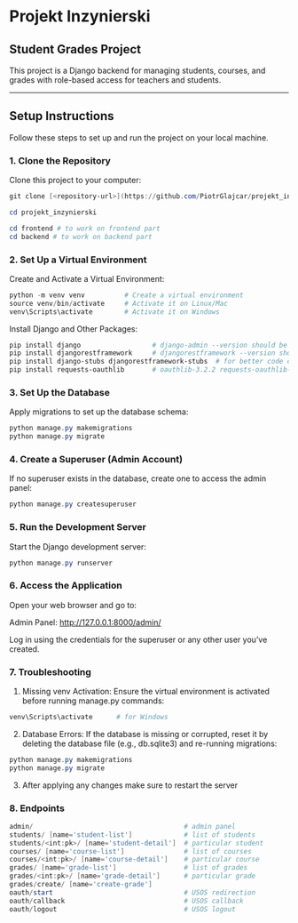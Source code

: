 # Projekt Inzynierski
## Student Grades Project

This project is a Django backend for managing students, courses, and grades with role-based access for teachers and students.

---

## **Setup Instructions**

Follow these steps to set up and run the project on your local machine.

### **1. Clone the Repository**
Clone this project to your computer:
```powershell
git clone [<repository-url>](https://github.com/PiotrGlajcar/projekt_inzynierski.git)

cd projekt_inzynierski

cd frontend # to work on frontend part
cd backend # to work on backend part
```

### **2. Set Up a Virtual Environment**

Create and Activate a Virtual Environment:
```powershell
python -m venv venv          # Create a virtual environment
source venv/bin/activate     # Activate it on Linux/Mac
venv\Scripts\activate        # Activate it on Windows
```
Install Django and Other Packages:
```powershell
pip install django                  # django-admin --version should be 5.1.3
pip install djangorestframework     # djangorestframework --version should be 3.15.2
pip install django-stubs djangorestframework-stubs  # for better code control
pip install requests-oauthlib       # oauthlib-3.2.2 requests-oauthlib-2.0.0
```
### **3. Set Up the Database**

Apply migrations to set up the database schema:
```powershell
python manage.py makemigrations
python manage.py migrate
```
### **4. Create a Superuser (Admin Account)**

If no superuser exists in the database, create one to access the admin panel:
```powershell
python manage.py createsuperuser
```
### **5. Run the Development Server**

Start the Django development server:
```powershell
python manage.py runserver
```
### **6. Access the Application**

Open your web browser and go to:

Admin Panel: http://127.0.0.1:8000/admin/

Log in using the credentials for the superuser or any other user you’ve created.

### **7. Troubleshooting**

1. Missing venv Activation: Ensure the virtual environment is activated before running manage.py commands:
```powershell
venv\Scripts\activate      # for Windows
```
2. Database Errors: If the database is missing or corrupted, reset it by deleting the database file (e.g., db.sqlite3) and re-running migrations:
```powershell
python manage.py makemigrations
python manage.py migrate
```
3. After applying any changes make sure to restart the server

### **8. Endpoints**
```powershell
admin/                                      # admin panel   
students/ [name='student-list']             # list of students
students/<int:pk>/ [name='student-detail']  # particular student
courses/ [name='course-list']               # list of courses
courses/<int:pk>/ [name='course-detail']    # particular course
grades/ [name='grade-list']                 # list of grades
grades/<int:pk>/ [name='grade-detail']      # particular grade
grades/create/ [name='create-grade']        
oauth/start                                 # USOS redirection
oauth/callback                              # USOS callback
oauth/logout                                # USOS logout
```